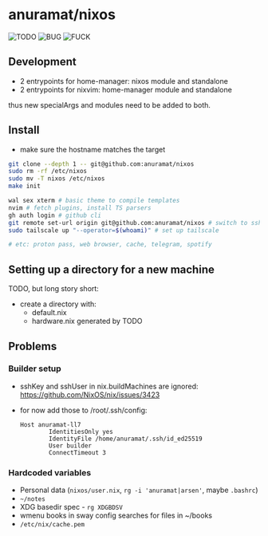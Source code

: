# anuramat/nixos

![TODO](https://img.shields.io/github/search?query=repo%3Aanuramat%2Fnixos%20TODO&style=flat-square&logo=nixos&color=blue&labelColor=black&label=TODO&link=&link=https%3A%2F%2Fgithub.com%2Fsearch%3Fq%3Drepo%253Aanuramat%252Fnixos%2520TODO%26type%3Dcode)
![BUG](https://img.shields.io/github/search?query=repo%3Aanuramat%2Fnixos%20BUG&style=flat-square&logo=gnubash&color=purple&labelColor=black&label=BUG&link=&link=https%3A%2F%2Fgithub.com%2Fsearch%3Fq%3Drepo%253Aanuramat%252Fnixos%2520BUG%26type%3Dcode)
![FUCK](https://img.shields.io/github/search?query=repo%3Aanuramat%2Fnixos%20FUCK&style=flat-square&logo=cplusplus&color=red&labelColor=black&label=FUCK&link=&link=https%3A%2F%2Fgithub.com%2Fsearch%3Fq%3Drepo%253Aanuramat%252Fnixos%2520FUCK%26type%3Dcode)

## Development

- 2 entrypoints for home-manager: nixos module and standalone
- 2 entrypoints for nixvim: home-manager module and standalone

thus new specialArgs and modules need to be added to both.

## Install

- make sure the hostname matches the target

```bash
git clone --depth 1 -- git@github.com:anuramat/nixos
sudo rm -rf /etc/nixos
sudo mv -T nixos /etc/nixos
make init

wal sex xterm # basic theme to compile templates
nvim # fetch plugins, install TS parsers
gh auth login # github cli
git remote set-url origin git@github.com:anuramat/nixos # switch to ssh
sudo tailscale up "--operator=$(whoami)" # set up tailscale

# etc: proton pass, web browser, cache, telegram, spotify
```

## Setting up a directory for a new machine

TODO, but long story short:

- create a directory with:
  - default.nix
  - hardware.nix generated by TODO

## Problems

### Builder setup

- sshKey and sshUser in nix.buildMachines are ignored:
  <https://github.com/NixOS/nix/issues/3423>

- for now add those to /root/.ssh/config:

  ```ssh_config
  Host anuramat-ll7
          IdentitiesOnly yes
          IdentityFile /home/anuramat/.ssh/id_ed25519
          User builder
          ConnectTimeout 3
  ```

### Hardcoded variables

- Personal data (`nixos/user.nix`, `rg -i 'anuramat|arsen'`, maybe `.bashrc`)
- `~/notes`
- XDG basedir spec - `rg XDGBDSV`
- wmenu books in sway config searches for files in ~/books
- `/etc/nix/cache.pem`
